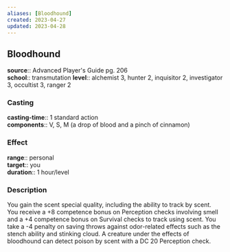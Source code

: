 ```yaml
---
aliases: [Bloodhound]
created: 2023-04-27
updated: 2023-04-28
---
```


## Bloodhound

**source**:: Advanced Player's Guide pg. 206  
**school**:: transmutation
**level**:: alchemist 3, hunter 2, inquisitor 2, investigator 3, occultist 3, ranger 2

### Casting

**casting-time**:: 1 standard action  
**components**:: V, S, M (a drop of blood and a pinch of cinnamon)

### Effect

**range**:: personal  
**target**:: you  
**duration**:: 1 hour/level

### Description

You gain the scent special quality, including the ability to track by scent. You receive a +8 competence bonus on Perception checks involving smell and a +4 competence bonus on Survival checks to track using scent. You take a -4 penalty on saving throws against odor-related effects such as the stench ability and stinking cloud. A creature under the effects of bloodhound can detect poison by scent with a DC 20 Perception check.
